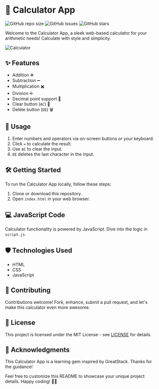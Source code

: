 # 🧮 Calculator App
![GitHub repo size](https://img.shields.io/github/repo-size/YawBoah/Calculator)
![GitHub issues](https://img.shields.io/github/issues/YawBoah/Calculator)
![GitHub stars](https://img.shields.io/github/stars/YawBoah/Calculator)

Welcome to the Calculator App, a sleek web-based calculator for your arithmetic needs! Calculate with style and simplicity.

![Calculator](https://github.com/YawBoah/Calculator/assets/126890146/1cd919b8-dd1b-4c6b-9486-d3bc3a82859c)

## ✨ Features
- Addition ➕
- Subtraction ➖
- Multiplication ✖️
- Division ➗
- Decimal point support 🎯
- Clear button (`AC`) 🔄
- Delete button (`DE`) 🗑️

## 🚀 Usage
1. Enter numbers and operators via on-screen buttons or your keyboard.
2. Click `=` to calculate the result.
3. Use `AC` to clear the input.
4. `DE` deletes the last character in the input.

## 🛠️ Getting Started
To run the Calculator App locally, follow these steps:

1. Clone or download this repository.
2. Open `index.html` in your web browser.

## 💻 JavaScript Code
Calculator functionality is powered by JavaScript. Dive into the logic in `script.js`.

## 🛡️ Technologies Used
- HTML
- CSS
- JavaScript

## 🤝 Contributing
Contributions welcome! Fork, enhance, submit a pull request, and let's make this calculator even more awesome.

## 📜 License
This project is licensed under the MIT License - see [LICENSE](LICENSE) for details.

## 🙏 Acknowledgments
This Calculator App is a learning gem inspired by GreatStack. Thanks for the guidance! 

Feel free to customize this README to showcase your unique project details. Happy coding! 🌈🚀
